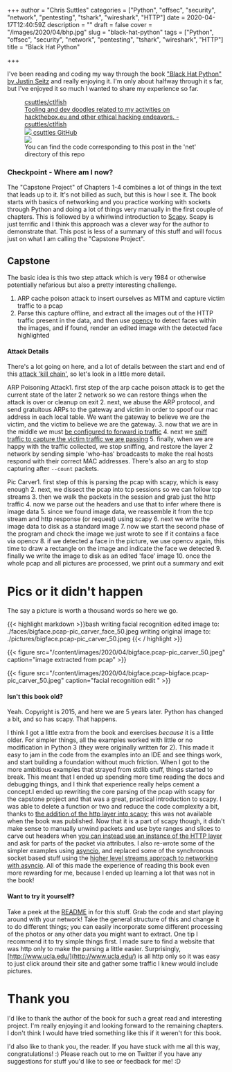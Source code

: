 +++
author = "Chris Suttles"
categories = ["Python", "offsec", "security", "network", "pentesting", "tshark", "wireshark", "HTTP"]
date = 2020-04-17T12:40:59Z
description = ""
draft = false
cover = "/images/2020/04/bhp.jpg"
slug = "black-hat-python"
tags = ["Python", "offsec", "security", "network", "pentesting", "tshark", "wireshark", "HTTP"]
title = "Black Hat Python"

+++


I've been reading and coding my way through the book ["Black Hat Python" by Justin Seitz](https://nostarch.com/blackhatpython) and really enjoying it. I'm only about halfway through it s far, but I've enjoyed it so much I wanted to share my experience so far.

<figure>
       <a href="https://github.com/csuttles/ctlfish">
         <div>
           <div>csuttles/ctlfish</div>
           <div>Tooling and dev doodles related to my activities on hackthebox.eu and other ethical hacking endeavors. - csuttles/ctlfish</div>
           <div>
             <img src="https://github.githubassets.com/favicons/favicon.svg">
             <span>csuttles</span>
             <span>GitHub</span>
           </div>
         </div>
         <div><img src="https://avatars0.githubusercontent.com/u/1102559?s=400&v=4"></div>
       </a>
       <figcaption>You can find the code corresponding to this post in the 'net' directory of this repo</figcaption>
     </figure>

### Checkpoint - Where am I now?

The "Capstone Project" of Chapters 1-4 combines a lot of things in the text that leads up to it. It's not billed as such, but this is how I see it. The book starts with basics of networking and you practice working with sockets through Python and doing a lot of things very manually in the first couple of chapters. This is followed by a whirlwind introduction to [Scapy](https://scapy.net/). Scapy is just terrific and I think this approach was a clever way for the author to demonstrate that. This post is less of a summary of this stuff and will focus just on what I am calling the "Capstone Project".

####

## Capstone

The basic idea is this two step attack which is very 1984 or otherwise potentially nefarious but also a pretty interesting challenge.

1. ARP cache poison attack to insert ourselves as MITM and capture victim traffic to a pcap
2. Parse this capture offline, and extract all the images out of the HTTP traffic present in the data, and then use [opencv](https://opencv.org/) to detect faces within the images, and if found, render an edited image with the detected face highlighted

#### Attack Details

There's a lot going on here, and a lot of details between the start and end of this [attack 'kill chain'](https://medium.com/@winstark_212/cyber-kill-chain-and-mitre-att-ck-c67ab9c59646), so let's look in a little more detail.

ARP Poisoning Attack1. first step of the arp cache poison attack is to get the current state of the later 2 network so we can restore things when the attack is over or cleanup on exit
2. next, we abuse the ARP protocol, and send gratuitous ARPs to the gateway and victim in order to spoof our mac address in each local table. We want the gateway to believe we are the victim, and the victim to believe we are the gateway.
3. now that we are in the middle we must [be configured to forward ip traffic](https://linuxconfig.org/how-to-turn-on-off-ip-forwarding-in-linux)
4. next we [sniff traffic to capture the victim traffic we are passing](https://attack.mitre.org/techniques/T1040/)
5. finally, when we are happy with the traffic collected, we stop sniffing, and restore the layer 2 network by sending simple 'who-has' broadcasts to make the real hosts respond with their correct MAC addresses. There's also an arg to stop capturing after `--count` packets.

Pic Carver1. first step of this is parsing the pcap with scapy, which is easy enough
2. next, we dissect the pcap into tcp sessions so we can follow tcp streams
3. then we walk the packets in the session and grab just the http traffic
4. now we parse out the headers and use that to infer where there is image data
5. since we found image data, we reassemble it from the tcp stream and http response (or request) using scapy
6. next we write the image data to disk as a standard image
7. now we start the second phase of the program and check the image we just wrote to see if it contains a face via opencv
8. if we detected a face in the picture, we use opencv again, this time to draw a rectangle on the image and indicate the face we detected
9. finally we write the image to disk as an edited 'face' image
10. once the whole pcap and all pictures are processed, we print out a summary and exit



# Pics or it didn't happen

The say a picture is worth a thousand words so here we go.

{{< highlight markdown >}}bash
writing facial recognition edited image to: ./faces/bigface.pcap-pic_carver_face_50.jpeg
writing original image to: ./pictures/bigface.pcap-pic_carver_50.jpeg
{{< / highlight >}}

{{< figure src="/content/images/2020/04/bigface.pcap-pic_carver_50.jpeg" caption="image extracted from pcap" >}}

{{< figure src="/content/images/2020/04/bigface.pcap-bigface.pcap-pic_carver_50.jpeg" caption="facial recognition edit&nbsp;" >}}

#### Isn't this book old?

Yeah. Copyright is 2015, and here we are 5 years later. Python has changed a bit, and so has scapy. That happens.

I think I got a little extra from the book and exercises _because_ it is a little older. For simpler things, all the examples worked with little or no modification in Python 3 (they were originally written for 2). This made it easy to jam in the code from the examples into an IDE and see things work, and start building a foundation without much friction. When I got to the more ambitious examples that strayed from stdlib stuff, things started to break. This meant that I ended up spending more time reading the docs and debugging things, and I think that experience really helps cement a concept.I ended up rewriting the core parsing of the pcap with scapy for the capstone project and that was a great, practical introduction to scapy. I was able to delete a function or two and reduce the code complexity a bit, thanks to [the addition of the http layer into scapy](https://scapy.readthedocs.io/en/latest/layers/http.html); this was not available when the book was published. Now that it is a part of scapy though, it didn't make sense to manually unwind packets and use byte ranges and slices to carve out headers when [you can instead use an instance of the HTTP layer](https://scapy.readthedocs.io/en/latest/api/scapy.layers.http.html) and ask for parts of the packet via attributes. I also re-wrote some of the simpler examples using [asyncio](https://docs.python.org/3/library/asyncio.html), and replaced some of the synchronous socket based stuff using the [higher level streams approach to networking with asyncio](https://docs.python.org/3/library/asyncio-stream.html). All of this made the experience of reading this book even more rewarding for me, because I ended up learning a lot that was not in the book!

#### Want to try it yourself?

Take a peek at the [README](https://github.com/csuttles/ctlfish/tree/master/net#arperpy) in for this stuff. Grab the code and start playing around with your network! Take the general structure of this and change it to do different things; you can easily incorporate some different processing of the photos or any other data you might want to extract. One tip I recommend it to try simple things first. I made sure to find a website that was http only to make the parsing a little easier. Surprisingly, [http://www.ucla.edu/](http://www.ucla.edu/) is all http only so it was easy to just click around their site and gather some traffic I knew would include pictures.

# Thank you

I'd like to thank the author of the book for such a great read and interesting project. I'm really enjoying it and looking forward to the remaining chapters. I don't think I would have tried something like this if it weren't for this book.

I'd also like to thank you, the reader. If you have stuck with me all this way, congratulations! :) Please reach out to me on Twitter if you have any suggestions for stuff you'd like to see or feedback for me! :D

